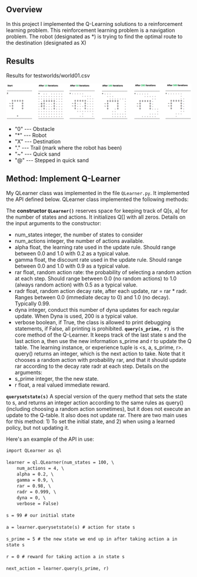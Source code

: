 ## Overview

In this project I implemented the Q-Learning solutions to a reinforcement learning problem. This reinforcement learning problem is a navigation problem. The robot (designated as \*) is trying to find the optimal route to the destination (designated as X)

## Results
Results for testworlds/world01.csv

<img src="img/results.png" alt="1" width="1000">

* "0" --- Obstacle
* "\*" --- Robot   
* "X" --- Destination
* "." --- Trail (mark where the robot has been)
* "~" --- Quick sand
* "@" --- Stepped in quick sand


## Method: Implement Q-Learner

My QLearner class was implemented in the file `QLearner.py`. It implemented the API defined below. QLearner class implemented the following methods:

The **constructor `QLearner()`** reserves space for keeping track of Q[s, a] for the number of states and actions. It initializes Q[] with all zeros. Details on the input arguments to the constructor:
* num_states integer, the number of states to consider
* num_actions integer, the number of actions available.
* alpha float, the learning rate used in the update rule. Should range between 0.0 and 1.0 with 0.2 as a typical value.
* gamma float, the discount rate used in the update rule. Should range between 0.0 and 1.0 with 0.9 as a typical value.
* rar float, random action rate: the probability of selecting a random action at each step. Should range between 0.0 (no random actions) to 1.0 (always random action) with 0.5 as a typical value.
* radr float, random action decay rate, after each update, rar = rar * radr. Ranges between 0.0 (immediate decay to 0) and 1.0 (no decay). Typically 0.99.
* dyna integer, conduct this number of dyna updates for each regular update. When Dyna is used, 200 is a typical value.
* verbose boolean, if True, the class is allowed to print debugging statements, if False, all printing is prohibited.
**`query(s_prime, r)`** is the core method of the Q-Learner. It keeps track of the last state s and the last action a, then use the new information s_prime and r to update the Q table. The learning instance, or experience tuple is <s, a, s_prime, r>. query() returns an integer, which is the next action to take. Note that it chooses a random action with probability rar, and that it should update rar according to the decay rate radr at each step. Details on the arguments:
* s_prime integer, the the new state.
* r float, a real valued immediate reward.

**`querysetstate(s)`** A special version of the query method that sets the state to s, and returns an integer action according to the same rules as query() (including choosing a random action sometimes), but it does not execute an update to the Q-table. It also does not update rar. There are two main uses for this method: 1) To set the initial state, and 2) when using a learned policy, but not updating it.

Here's an example of the API in use:
```
import QLearner as ql

learner = ql.QLearner(num_states = 100, \
    num_actions = 4, \
    alpha = 0.2, \
    gamma = 0.9, \
    rar = 0.98, \
    radr = 0.999, \
    dyna = 0, \
    verbose = False)

s = 99 # our initial state

a = learner.querysetstate(s) # action for state s

s_prime = 5 # the new state we end up in after taking action a in state s

r = 0 # reward for taking action a in state s

next_action = learner.query(s_prime, r)
```
